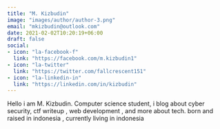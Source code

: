 ```yaml
---
title: "M. Kizbudin"
image: "images/author/author-3.png"
email: "mkizbudin@outlook.com"
date: 2021-02-02T10:20:19+06:00
draft: false
social:
- icon: "la-facebook-f"
  link: "https://facebook.com/m.kizbudin1"
- icon: "la-twitter"
  link: "https://twitter.com/fallcrescent151"
- icon: "la-linkedin-in"
  link: "https://linkedin.com/in/kizbudin"
---
```


Hello i am M. Kizbudin. Computer science student, i blog about cyber security, ctf writeup , web development , and more about tech. born and raised in indonesia , currently living in indonesia